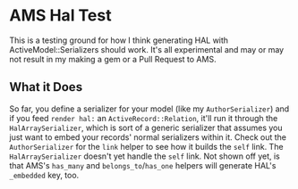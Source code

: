 # AMS Hal Test

This is a testing ground for how I think generating HAL with
ActiveModel::Serializers should work. It's all experimental and may or may not
result in my making a gem or a Pull Request to AMS.

## What it Does

So far, you define a serializer for your model (like my `AuthorSerializer`) and
if you feed `render hal:` an `ActiveRecord::Relation`, it'll run it through the
`HalArraySerializer`, which is sort of a generic serializer that assumes you
just want to embed your records' normal serializers within it. Check out the
`AuthorSerializer` for the `link` helper to see how it builds the `self` link.
The `HalArraySerializer` doesn't yet handle the `self` link. Not shown off yet,
is that AMS's `has_many` and `belongs_to`/`has_one` helpers will generate HAL's
`_embedded` key, too.
